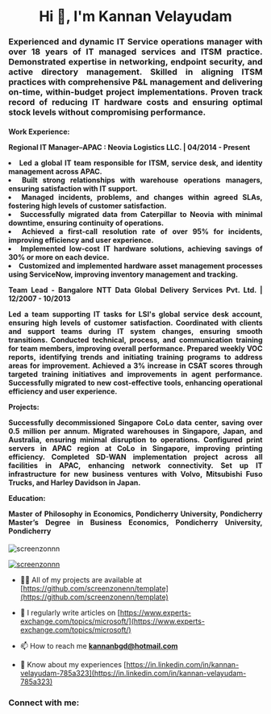 <h1 align="center">Hi 👋, I'm Kannan Velayudam</h1>
<h3 align="justify">Experienced and dynamic IT Service operations manager with over 18 years of IT managed services and ITSM practice. Demonstrated expertise in networking, endpoint security, and active directory management. Skilled in aligning ITSM practices with comprehensive P&L management and delivering on-time, within-budget project implementations. Proven track record of reducing IT hardware costs and ensuring optimal stock levels without compromising performance.</h3>
<h4 align="justify">Work Experience:</b>

Regional IT Manager–APAC : Neovia Logistics LLC. | 04/2014 - Present

<u1>

<li>Led a global IT team responsible for ITSM, service desk, and identity management across APAC.</li>
<li>Built strong relationships with warehouse operations managers, ensuring satisfaction with IT support.</li>
<li>Managed incidents, problems, and changes within agreed SLAs, fostering high levels of customer satisfaction.</li>
<li>Successfully migrated data from Caterpillar to Neovia with minimal downtime, ensuring continuity of operations.</li>
<li>Achieved a first-call resolution rate of over 95% for incidents, improving efficiency and user experience.</li>
<li>Implemented low-cost IT hardware solutions, achieving savings of 30% or more on each device.</li>
<li>Customized and implemented hardware asset management processes using ServiceNow, improving inventory management and tracking.</li>
</u1>

Team Lead - Bangalore
NTT Data Global Delivery Services Pvt. Ltd. | 12/2007 - 10/2013

Led a team supporting IT tasks for LSI's global service desk account, ensuring high levels of customer satisfaction.
Coordinated with clients and support teams during IT system changes, ensuring smooth transitions.
Conducted technical, process, and communication training for team members, improving overall performance.
Prepared weekly VOC reports, identifying trends and initiating training programs to address areas for improvement.
Achieved a 3% increase in CSAT scores through targeted training initiatives and improvements in agent performance.
Successfully migrated to new cost-effective tools, enhancing operational efficiency and user experience.

Projects:

Successfully decommissioned Singapore CoLo data center, saving over 0.5 million per annum.
Migrated warehouses in Singapore, Japan, and Australia, ensuring minimal disruption to operations.
Configured print servers in APAC region at CoLo in Singapore, improving printing efficiency.
Completed SD-WAN implementation project across all facilities in APAC, enhancing network connectivity.
Set up IT infrastructure for new business ventures with Volvo, Mitsubishi Fuso Trucks, and Harley Davidson in Japan.

Education:

Master of Philosophy in Economics, Pondicherry University, Pondicherry
Master’s Degree in Business Economics, Pondicherry University, Pondicherry




</h4>

<p align="left"> <img src="https://komarev.com/ghpvc/?username=screenzonnn&label=Profile%20views&color=0e75b6&style=flat" alt="screenzonnn" /> </p>

<p align="left"> <a href="https://github.com/ryo-ma/github-profile-trophy"><img src="https://github-profile-trophy.vercel.app/?username=screenzonnn" alt="screenzonnn" /></a> </p>

- 👨‍💻 All of my projects are available at [https://github.com/screenzonenn/template](https://github.com/screenzonenn/template)

- 📝 I regularly write articles on [https://www.experts-exchange.com/topics/microsoft/](https://www.experts-exchange.com/topics/microsoft/)

- 📫 How to reach me **kannanbgd@hotmail.com**

- 📄 Know about my experiences [https://in.linkedin.com/in/kannan-velayudam-785a323](https://in.linkedin.com/in/kannan-velayudam-785a323)

<h3 align="left">Connect with me:</h3>
<p align="left">
</p>

